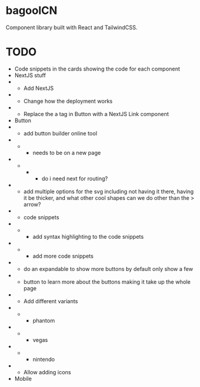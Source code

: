 # bagoolCN

Component library built with React and TailwindCSS.

# TODO

- Code snippets in the cards showing the code for each component
- NextJS stuff
- - Add NextJS
- - Change how the deployment works
- - Replace the a tag in Button with a NextJS Link component
- Button
- - add button builder online tool
- - - needs to be on a new page
- - - - do i need next for routing?
- - add multiple options for the svg including not having it there, having it be thicker, and what other cool shapes can we do other than the > arrow?
- - code snippets
- - - add syntax highlighting to the code snippets
- - - add more code snippets
- - do an expandable to show more buttons by default only show a few
- - button to learn more about the buttons making it take up the whole page
- - Add different variants
- - - phantom
- - - vegas
- - - nintendo
- - Allow adding icons
- Mobile
